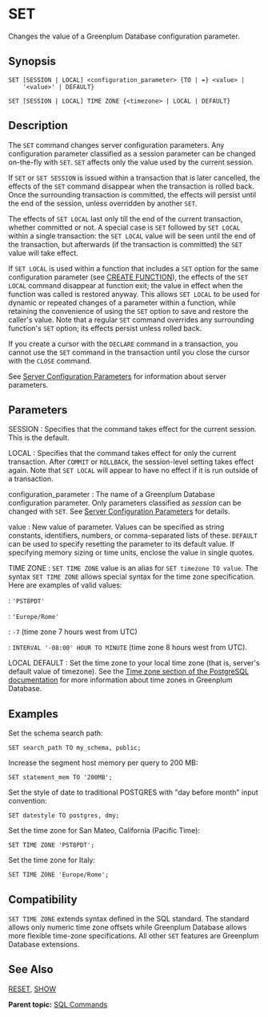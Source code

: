 # SET 

Changes the value of a Greenplum Database configuration parameter.

## <a id="section2"></a>Synopsis 

``` {#sql_command_synopsis}
SET [SESSION | LOCAL] <configuration_parameter> {TO | =} <value> | 
    '<value>' | DEFAULT}

SET [SESSION | LOCAL] TIME ZONE {<timezone> | LOCAL | DEFAULT}
```

## <a id="section3"></a>Description 

The `SET` command changes server configuration parameters. Any configuration parameter classified as a session parameter can be changed on-the-fly with `SET`. `SET` affects only the value used by the current session.

If `SET` or `SET SESSION` is issued within a transaction that is later cancelled, the effects of the `SET` command disappear when the transaction is rolled back. Once the surrounding transaction is committed, the effects will persist until the end of the session, unless overridden by another `SET`.

The effects of `SET LOCAL` last only till the end of the current transaction, whether committed or not. A special case is `SET` followed by `SET LOCAL` within a single transaction: the `SET LOCAL` value will be seen until the end of the transaction, but afterwards \(if the transaction is committed\) the `SET` value will take effect.

If `SET LOCAL` is used within a function that includes a `SET` option for the same configuration parameter \(see [CREATE FUNCTION](CREATE_FUNCTION.html)\), the effects of the `SET LOCAL` command disappear at function exit; the value in effect when the function was called is restored anyway. This allows `SET LOCAL` to be used for dynamic or repeated changes of a parameter within a function, while retaining the convenience of using the `SET` option to save and restore the caller's value. Note that a regular `SET` command overrides any surrounding function's `SET` option; its effects persist unless rolled back.

If you create a cursor with the `DECLARE` command in a transaction, you cannot use the `SET` command in the transaction until you close the cursor with the `CLOSE` command.

See [Server Configuration Parameters](../config_params/guc_config.html) for information about server parameters.

## <a id="section4"></a>Parameters 

SESSION
:   Specifies that the command takes effect for the current session. This is the default.

LOCAL
:   Specifies that the command takes effect for only the current transaction. After `COMMIT` or `ROLLBACK`, the session-level setting takes effect again. Note that `SET LOCAL` will appear to have no effect if it is run outside of a transaction.

configuration\_parameter
:   The name of a Greenplum Database configuration parameter. Only parameters classified as *session* can be changed with `SET`. See [Server Configuration Parameters](../config_params/guc_config.html) for details.

value
:   New value of parameter. Values can be specified as string constants, identifiers, numbers, or comma-separated lists of these. `DEFAULT` can be used to specify resetting the parameter to its default value. If specifying memory sizing or time units, enclose the value in single quotes.

TIME ZONE
:   `SET TIME ZONE` value is an alias for `SET timezone TO value`. The syntax `SET TIME ZONE` allows special syntax for the time zone specification. Here are examples of valid values:

:   `'PST8PDT'`

:   `'Europe/Rome'`

:   `-7` \(time zone 7 hours west from UTC\)

:   `INTERVAL '-08:00' HOUR TO MINUTE` \(time zone 8 hours west from UTC\).

LOCAL
DEFAULT
:   Set the time zone to your local time zone \(that is, server's default value of timezone\). See the [Time zone section of the PostgreSQL documentation](https://www.postgresql.org/docs/9.4/datatype-datetime.html#DATATYPE-TIMEZONES) for more information about time zones in Greenplum Database.

## <a id="section5"></a>Examples 

Set the schema search path:

```
SET search_path TO my_schema, public;
```

Increase the segment host memory per query to 200 MB:

```
SET statement_mem TO '200MB';
```

Set the style of date to traditional POSTGRES with "day before month" input convention:

```
SET datestyle TO postgres, dmy;
```

Set the time zone for San Mateo, California \(Pacific Time\):

```
SET TIME ZONE 'PST8PDT';
```

Set the time zone for Italy:

```
SET TIME ZONE 'Europe/Rome'; 
```

## <a id="section6"></a>Compatibility 

`SET TIME ZONE` extends syntax defined in the SQL standard. The standard allows only numeric time zone offsets while Greenplum Database allows more flexible time-zone specifications. All other `SET` features are Greenplum Database extensions.

## <a id="section7"></a>See Also 

[RESET](RESET.html), [SHOW](SHOW.html)

**Parent topic:** [SQL Commands](../sql_commands/sql_ref.html)

